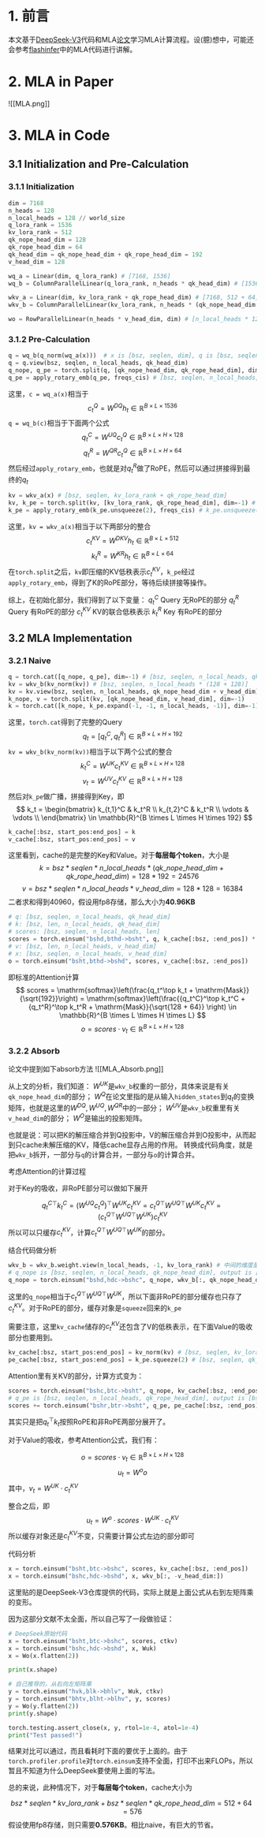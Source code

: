 # 1. 前言

本文基于[DeepSeek-V3](https://github.com/deepseek-ai/DeepSeek-V3)代码和MLA[论文](chrome-extension://efaidnbmnnnibpcajpcglclefindmkaj/https://arxiv.org/pdf/2405.04434)学习MLA计算流程。设(臆)想中，可能还会参考[flashinfer](https://github.com/flashinfer-ai/flashinfer)中的MLA代码进行讲解。

# 2. MLA in Paper

![[MLA.png]]

# 3. MLA in Code

## 3.1 Initialization and Pre-Calculation

### 3.1.1 Initialization

```python
dim = 7168
n_heads = 128
n_local_heads = 128 // world_size
q_lora_rank = 1536
kv_lora_rank = 512
qk_nope_head_dim = 128
qk_rope_head_dim = 64
qk_head_dim = qk_nope_head_dim + qk_rope_head_dim = 192
v_head_dim = 128

wq_a = Linear(dim, q_lora_rank) # [7168, 1536]
wq_b = ColumnParallelLinear(q_lora_rank, n_heads * qk_head_dim) # [1536, n_local_heads * 192] on one rank

wkv_a = Linear(dim, kv_lora_rank + qk_rope_head_dim) # [7168, 512 + 64]
wkv_b = ColumnParallelLinear(kv_lora_rank, n_heads * (qk_nope_head_dim + v_head_dim)) # [512, n_local_heads * (128 + 128)] on one rank

wo = RowParallelLinear(n_heads * v_head_dim, dim) # [n_local_heads * 128, 7168] on one rank
```

### 3.1.2 Pre-Calculation

```python
q = wq_b(q_norm(wq_a(x)))  # x is [bsz, seqlen, dim], q is [bsz, seqlen, n_local_heads * qk_head_dim]
q = q.view(bsz, seqlen, n_local_heads, qk_head_dim)
q_nope, q_pe = torch.split(q, [qk_nope_head_dim, qk_rope_head_dim], dim=-1)
q_pe = apply_rotary_emb(q_pe, freqs_cis) # [bsz, seqlen, n_local_heads, qk_rope_head_dim]
```

这里，```c = wq_a(x)```相当于
$$ c_t^Q = W^{DQ} h_t \in \mathbb{R}^{B \times L \times 1536} $$
```q = wq_b(c)```相当于下面两个公式
$$ q_t^C = W^{UQ} c_t^Q \in \mathbb{R}^{B \times L \times H \times 128}$$
$$q_t^R = W^{QR} c_t^Q \in \mathbb{R}^{B \times L \times H \times 64} $$
然后经过```apply_rotary_emb```，也就是对$q_t^R$做了$\mathrm{RoPE}$，然后可以通过拼接得到最终的$q_t$

```python
kv = wkv_a(x) # [bsz, seqlen, kv_lora_rank + qk_rope_head_dim]
kv, k_pe = torch.split(kv, [kv_lora_rank, qk_rope_head_dim], dim=-1) # kv: [bsz, seqlen, kv_lora_rank]
k_pe = apply_rotary_emb(k_pe.unsqueeze(2), freqs_cis) # k_pe.unsqueeze(2): [bsz, seqlen, 1, qk_rope_head_dim]
```

这里，```kv = wkv_a(x)```相当于以下两部分的整合
$$ c_t^{KV} = W^{DKV} h_t \in \mathbb{R}^{B \times L \times 512} $$
$$ k_t^R =W^{KR} h_t \in \mathbb{R}^{B \times L \times 64} $$
在```torch.split```之后，```kv```即压缩的KV低秩表示$c_t^{KV}$，```k_pe```经过```apply_rotary_emb```，得到了K的$\mathrm{RoPE}$部分，等待后续拼接等操作。

综上，在初始化部分，我们得到了以下变量：
	$q_t^C$  Query 无$\mathrm{RoPE}$的部分
	$q_t^R$  Query 有$\mathrm{RoPE}$的部分
	$c_t^{KV}$  KV的联合低秩表示
	$k_t^R$  Key 有$\mathrm{RoPE}$的部分

## 3.2 MLA Implementation

### 3.2.1 Naive

```python
q = torch.cat([q_nope, q_pe], dim=-1) # [bsz, seqlen, n_local_heads, qk_nope_head_dim + qk_rope_head_dim]
kv = wkv_b(kv_norm(kv)) # [bsz, seqlen, n_local_heads * (128 + 128)]
kv = kv.view(bsz, seqlen, n_local_heads, qk_nope_head_dim + v_head_dim)
k_nope, v = torch.split(kv, [qk_nope_head_dim, v_head_dim], dim=-1)
k = torch.cat([k_nope, k_pe.expand(-1, -1, n_local_heads, -1)], dim=-1) # [bsz, seqlen, n_local_heads, qk_head_dim]
```

这里，```torch.cat```得到了完整的Query
$$ q_t = [q_t^C, q_t^R] \in \mathbb{R}^{B \times L \times H \times 192} $$
```kv = wkv_b(kv_norm(kv))```相当于以下两个公式的整合
$$ k_t^C = W^{UK} c_t^{KV} \in \mathbb{R}^{B \times L \times H \times 128} $$
$$ v_t = W^{UV} c_t^{KV} \in \mathbb{R}^{B \times L \times H \times 128} $$
然后对```k_pe```做广播，拼接得到Key，即
$$ k_t = \begin{bmatrix}
    k_{t,1}^C & k_t^R \\ 
    k_{t,2}^C & k_t^R \\
    \vdots & \vdots \\
    \end{bmatrix} \in \mathbb{R}^{B \times L \times H \times 192} $$
```python
k_cache[:bsz, start_pos:end_pos] = k
v_cache[:bsz, start_pos:end_pos] = v
```

这里看到，cache的是完整的Key和Value。对于**每层每个token**，大小是
$$k = bsz * seqlen * n\_local\_heads * (qk\_nope\_head\_dim + qk\_rope\_head\_dim) = 128 * 192 = 24576$$
$$v = bsz * seqlen * n\_local\_heads * v\_head\_dim = 128*128 = 16384$$
二者求和得到40960，假设用fp8存储，那么大小为**40.96KB**

```python
# q: [bsz, seqlen, n_local_heads, qk_head_dim]
# k: [bsz, len, n_local_heads, qk_head_dim]
# scores: [bsz, seqlen, n_local_heads, len]
scores = torch.einsum("bshd,bthd->bsht", q, k_cache[:bsz, :end_pos]) * softmax_scale
# v: [bsz, len, n_local_heads, v_head_dim]
# x: [bsz, seqlen, n_local_heads, v_head_dim]
o = torch.einsum("bsht,bthd->bshd", scores, v_cache[:bsz, :end_pos])
```

即标准的Attention计算
$$ scores = \mathrm{softmax}\left(\frac{q_t^\top k_t + \mathrm{Mask}}{\sqrt{192}}\right) = 
\mathrm{softmax}\left(\frac{{q_t^C}^\top k_t^C + {q_t^R}^\top k_t^R + \mathrm{Mask}}{\sqrt{128 + 64}} \right)
\in \mathbb{R}^{B \times L \times H \times L} $$
$$ o = scores \cdot v_t \in \mathbb{R}^{B \times L \times H \times 128}$$
### 3.2.2 Absorb

论文中提到如下absorb方法
![[MLA_Absorb.png]]

从上文的分析，我们知道：
	$W^{UK}$是```wkv_b```权重的一部分，具体来说是有关```qk_nope_head_dim```的部分；
	$W^Q$在论文里指的是从输入```hidden_states```到$q_t$的变换矩阵，也就是这里的$W^{DQ}, W^{UQ}, W^{QR}$中的一部分；
	$W^{UV}$是```wkv_b```权重里有关```v_head_dim```的部分；
	$W^O$是输出的投影矩阵。

也就是说：可以把K的解压缩合并到Q投影中，V的解压缩合并到O投影中，从而起到只cache未解压缩的KV，降低cache显存占用的作用。
转换成代码角度，就是把```wkv_b```拆开，一部分与```q```的计算合并，一部分与```o```的计算合并。

考虑Attention的计算过程

对于Key的吸收，非$\mathrm{RoPE}$部分可以做如下展开

$$
{q_t^C}^\top k_t^C = (W^{UQ} c_t^Q)^{\top} W^{UK} c_t^{KV} = {c_t^Q}^{\top}{W^{UQ}}^{\top} W^{UK} c_t^{KV} = ({c_t^Q}^{\top}{W^{UQ}}^{\top} W^{UK}) c_t^{KV} 
$$
所以可以只缓存$c_t^{KV}$，计算${c_t^Q}^{\top}{W^{UQ}}^{\top} W^{UK}$的部分。

结合代码做分析

```python
wkv_b = wkv_b.weight.view(n_local_heads, -1, kv_lora_rank) # 中间的维度是(qk_nope_head_dim + v_head_dim)
# q_nope is [bsz, seqlen, n_local_heads, qk_nope_head_dim], output is [bsz, seqlen, n_local_heads, kv_lora_rank]
q_nope = torch.einsum("bshd,hdc->bshc", q_nope, wkv_b[:, qk_nope_head_dim])
```

这里的```q_nope```相当于${c_t^Q}^{\top}{W^{UQ}}^{\top} W^{UK}$，所以下面非$\mathrm{RoPE}$的部分缓存也只存了$c_t^{KV}$。对于$\mathrm{RoPE}$的部分，缓存对象是```squeeze```回来的```k_pe```

需要注意，这里```kv_cache```储存的$c_t^{KV}$还包含了V的低秩表示，在下面Value的吸收部分也要用到。

```python
kv_cache[:bsz, start_pos:end_pos] = kv_norm(kv) # [bsz, seqlen, kv_lora_rank]
pe_cache[:bsz, start_pos:end_pos] = k_pe.squeeze(2) # [bsz, seqlen, qk_rope_head_dim]
```

Attention里有关KV的部分，计算方式变为：

```python
scores = torch.einsum("bshc,btc->bsht", q_nope, kv_cache[:bsz, :end_pos])
# q_pe is [bsz, seqlen, n_local_heads, qk_rope_head_dim], output is [bsz, seqlen, n_local_heads, len]
scores += torch.einsum("bshr,btr->bsht", q_pe, pe_cache[:bsz, :end_pos])
```

其实只是把$q_t^\top k_t$按照$\mathrm{RoPE}$和非$\mathrm{RoPE}$两部分展开了。

对于Value的吸收，参考Attention公式，我们有：

$$ o = scores \cdot v_t \in \mathbb{R}^{B \times L \times H \times 128}$$
$$u_t = W^o o$$
其中，$v_t = W^{UK}·c_t^{KV}$

整合之后，即
$$u_t = W^o · scores · W^{UK} · c_t^{KV}$$
所以缓存对象还是$c_t^{KV}$不变，只需要计算公式左边的部分即可

代码分析

```python
x = torch.einsum("bsht,btc->bshc", scores, kv_cache[:bsz, :end_pos])
x = torch.einsum("bshc,hdc->bshd", x, wkv_b[:, -v_head_dim:])
```

这里贴的是DeepSeek-V3仓库提供的代码，实际上就是上面公式从右到左矩阵乘的变形。

因为这部分文献不太全面，所以自己写了一段做验证：

```python
# DeepSeek原始代码
x = torch.einsum("bsht,btc->bshc", scores, ctkv)
x = torch.einsum("bshc,hdc->bshd", x, Wuk)
x = Wo(x.flatten(2))

print(x.shape)

# 自己推导的，从右向左矩阵乘
y = torch.einsum("hvk,blk->bhlv", Wuk, ctkv)
y = torch.einsum("bhtv,blht->blhv", y, scores)
y = Wo(y.flatten(2))
print(y.shape)

torch.testing.assert_close(x, y, rtol=1e-4, atol=1e-4)
print("Test passed!")
```

结果对比可以通过，而且看耗时下面的要优于上面的。由于```torch.profiler.profile```对```torch.einsum```支持不全面，打印不出来FLOPs，所以暂且不知道为什么DeepSeek要使用上面的写法。

总的来说，此种情况下，对于**每层每个token**，cache大小为

$$bsz * seqlen * kv\_lora\_rank + bsz * seqlen * qk\_rope\_head\_dim = 512 + 64 = 576$$
假设使用fp8存储，则只需要**0.576KB**。相比naive，有巨大的节省。
